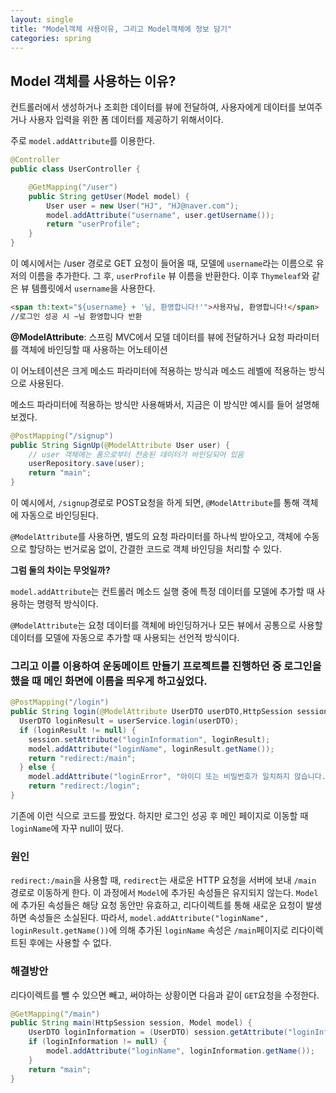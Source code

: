```yaml
---
layout: single
title: "Model객체 사용이유, 그리고 Model객체에 정보 담기"
categories: spring
---
```


## Model 객체를 사용하는 이유?

컨트롤러에서 생성하거나 조회한 데이터를 뷰에 전달하여, 사용자에게 데이터를 보여주거나 사용자 입력을 위한 폼 데이터를 제공하기 위해서이다.

주로 `model.addAttribute`를 이용한다.

```java
@Controller
public class UserController {

    @GetMapping("/user")
    public String getUser(Model model) {
        User user = new User("HJ", "HJ@naver.com"); 
        model.addAttribute("username", user.getUsername());
        return "userProfile"; 
    }
}
```

이 예시에서는 /user 경로로 GET 요청이 들어올 때, 모델에 `username`라는 이름으로 유저의 이름을 추가한다. 그 후, `userProfile` 뷰 이름을 반환한다. 이후 `Thymeleaf`와 같은 뷰 템플릿에서 `username`을 사용한다.

```html
<span th:text="${username} + '님, 환영합니다!'">사용자님, 환영합니다!</span>
//로그인 성공 시 ~님 환영합니다 반환
```

**@ModelAttribute**: 스프링 MVC에서 모델 데이터를 뷰에 전달하거나 요청 파라미터를 객체에 바인딩할 때 사용하는 어노테이션

이 어노테이션은 크게 메소드 파라미터에 적용하는 방식과 메소드 레벨에 적용하는 방식으로 사용된다.

메소드 파라미터에 적용하는 방식만 사용해봐서, 지금은 이 방식만 예시를 들어 설명해보겠다.

```java
@PostMapping("/signup")
public String SignUp(@ModelAttribute User user) {
    // user 객체에는 폼으로부터 전송된 데이터가 바인딩되어 있음
    userRepository.save(user);
    return "main";
}
```

이 예시에서, `/signup`경로로 POST요청을 하게 되면, `@ModelAttribute`를 통해 객체에 자동으로 바인딩된다. 

`@ModelAttribute`를 사용하면, 별도의 요청 파라미터를 하나씩 받아오고, 객체에 수동으로 할당하는 번거로움 없이, 간결한 코드로 객체 바인딩을 처리할 수 있다.

**그럼 둘의 차이는 무엇일까?**

`model.addAttribute`는 컨트롤러 메소드 실행 중에 특정 데이터를 모델에 추가할 때 사용하는 명령적 방식이다.

`@ModelAttribute`는 요청 데이터를 객체에 바인딩하거나 모든 뷰에서 공통으로 사용할 데이터를 모델에 자동으로 추가할 때 사용되는 선언적 방식이다.

### 그리고 이를 이용하여 운동메이트 만들기 프로젝트를 진행하던 중 로그인을 했을 때 메인 화면에 이름을 띄우게 하고싶었다.

```java
@PostMapping("/login")
public String login(@ModelAttribute UserDTO userDTO,HttpSession session, Model model) {
  UserDTO loginResult = userService.login(userDTO);  
  if (loginResult != null) {
    session.setAttribute("loginInformation", loginResult);
    model.addAttribute("loginName", loginResult.getName());
    return "redirect:/main";
  } else {
    model.addAttribute("loginError", "아이디 또는 비밀번호가 일치하지 않습니다.");
    return "redirect:/login";
}
```

기존에 이런 식으로 코드를 짰었다. 하지만 로그인 성공 후 메인 페이지로 이동할 때 `loginName`에 자꾸 null이 떴다.

### 원인

`redirect:/main`을 사용할 때, `redirect`는 새로운 HTTP 요청을 서버에 보내 `/main` 경로로 이동하게 한다. 
이 과정에서 `Model`에 추가된 속성들은 유지되지 않는다.
`Model`에 추가된 속성들은 해당 요청 동안만 유효하고, 리다이렉트를 통해 새로운 요청이 발생하면 속성들은 소실된다. 
따라서, `model.addAttribute("loginName", loginResult.getName())`에 의해 추가된 `loginName` 속성은 `/main`페이지로 리다이렉트된 후에는 사용할 수 없다.

### 해결방안

리다이렉트를 뺄 수 있으면 빼고, 써야하는 상황이면 다음과 같이 `GET`요청을 수정한다.

```java
@GetMapping("/main")
public String main(HttpSession session, Model model) {
    UserDTO loginInformation = (UserDTO) session.getAttribute("loginInformation");
    if (loginInformation != null) {
        model.addAttribute("loginName", loginInformation.getName());
    }
    return "main";
}
```


